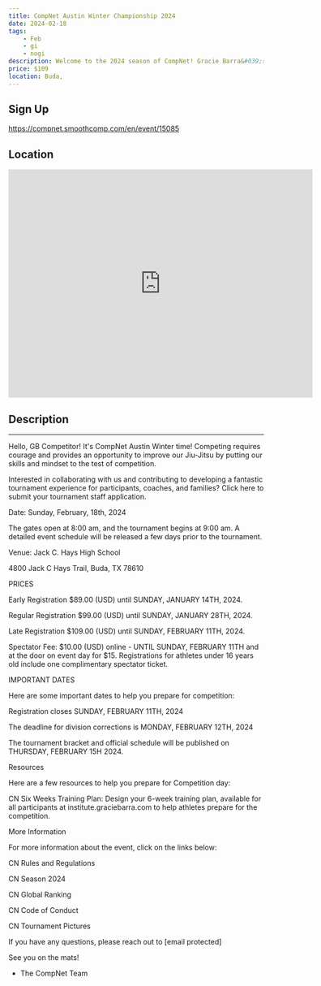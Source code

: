 ```yaml
---
title: CompNet Austin Winter Championship 2024
date: 2024-02-18
tags:
    - Feb
    - gi 
    - nogi 
description: Welcome to the 2024 season of CompNet! Gracie Barra&#039;s competitors from around the globe will showcase their Jiu-Jitsu expertise and live unforgettable moments in over a hundred tournaments this season
price: $109
location: Buda,
---
```

## Sign Up
https://compnet.smoothcomp.com/en/event/15085

## Location
<iframe src="https://www.google.com/maps/embed?pb=!1m18!1m12!1m3!1d12345.6789!2d-97.8887433!3d30.0331292!2m3!1f0!2f0!3f0!3m2!1i1024!2i768!4f13.1!3m3!1m2!1s0x0%3A0x0!2z30.0331292!5e0!3m2!1sen!2sus!4v1234567890" width="600" height="450" style="border:0;" allowfullscreen="" loading="lazy"></iframe>

## Description
______________________________________________________________________________________________


Hello, GB Competitor! It's CompNet Austin Winter time! Competing requires courage and provides an opportunity to improve our Jiu-Jitsu by putting our skills and mindset to the test of competition.


Interested in collaborating with us and contributing to developing a fantastic tournament experience for participants, coaches, and families? Click here to submit your tournament staff application.


Date: Sunday, February, 18th, 2024


The gates open at 8:00 am, and the tournament begins at 9:00 am. A detailed event schedule will be released a few days prior to the tournament.


Venue: Jack C. Hays High School


4800 Jack C Hays Trail, Buda, TX 78610


PRICES



Early Registration $89.00 (USD) until SUNDAY, JANUARY 14TH, 2024.


Regular Registration $99.00 (USD) until SUNDAY, JANUARY 28TH, 2024.


Late Registration $109.00 (USD) until SUNDAY, FEBRUARY 11TH, 2024.


Spectator Fee: $10.00 (USD) online - UNTIL SUNDAY, FEBRUARY 11TH and at the door on event day for $15. Registrations for athletes under 16 years old include one complimentary spectator ticket.



IMPORTANT DATES


Here are some important dates to help you prepare for competition:



Registration closes SUNDAY, FEBRUARY 11TH, 2024


The deadline for division corrections is MONDAY, FEBRUARY 12TH, 2024


The tournament bracket and official schedule will be published on THURSDAY, FEBRUARY 15H 2024.



Resources


Here are a few resources to help you prepare for Competition day:



CN Six Weeks Training Plan: Design your 6-week training plan, available for all participants at institute.graciebarra.com to help athletes prepare for the competition.



More Information


For more information about the event, click on the links below:



CN Rules and Regulations


CN Season 2024


CN Global Ranking


CN Code of Conduct


CN Tournament Pictures



If you have any questions, please reach out to [email protected]


See you on the mats!


- The CompNet Team